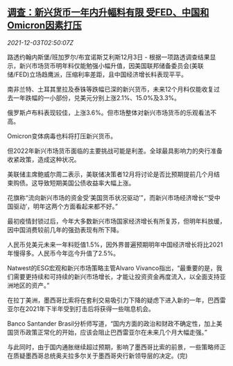 <!--1638500462000-->
[调查：新兴货币一年内升幅料有限 受FED、中国和Omicron因素打压](https://cn.reuters.com/article/poll-emrg-currencies-fx-1203-idCNKBS2II06F)
------

<div><i>2021-12-03T02:50:07Z</i></div><p>路透约翰内斯堡/班加罗尔/布宜诺斯艾利斯12月3日 - 根据一项路透调查结果显示，新兴市场货币明年料仅能勉强小幅升值，因美国联邦储备委员会(美联储/FED)立场趋鹰派，压缩利率差距，且中国经济增长料表现平平。</p><p>南非兰特、土耳其里拉及泰铢等跌幅已深的新兴货币，未来12个月料仅能收复过去一年跌幅的一小部份，兑美元分别上涨2.1%、15.0%及3.3%。</p><p>俄罗斯卢布料表现较佳，上涨3.6%。但市场整体对新兴市场货币的乐观看法不高。</p><p>Omicron变体病毒也料将打压新兴货币。</p><p>但2022年新兴市场货币面临的主要挑战可能是利差。全球最具影响力的央行准备收紧政策，造成这种状况。</p><p>美联储主席鲍威尔周二表示，美联储决策者12月将讨论是否比预期提前几个月结束购债。这导致短期美国公债收益率大幅上涨。</p><p>花旗称“流向新兴市场的资金受‘美国货币状况驱动’”，而新兴市场经济增长“‘受中国驱动’，明年这两个方面看起来都不好。”</p><p>最初疫情封锁过后，今年大多数新兴市场国家经济增长有所复苏，但明年料放缓，因中国消费较前几年的强劲表现有所下降。</p><p>人民币兑美元未来一年料贬值1.5%，因外界普遍预期明年中国经济增长将比2021年慢得多。人民币今年迄今升值了2.5%。</p><p>Natwest的ESG宏观和新兴市场策略主管Alvaro Vivanco指出，“最重要的是，我们需要更持续和可持续的新兴市场增长，才能让投资资金再度流入，以全面支持亚洲地区的资产。”</p><p>在拉丁美洲，墨西哥比索将在套利交易吸引力下降的疑虑下进入新的一年，巴西雷亚尔在2021年下半年受到打击后将获得一些喘息机会。</p><p>Banco Santander Brasil分析师写道，“国内方面的政治和财政不确定性，加上美国货币政策正常化的开始，应该会阻止巴西雷亚尔在未来几个月大幅走强。”</p><p>与此同时，由于国内通胀继续超过预期，影响了墨西哥比索的前景，一些策略师正在质疑墨西哥总统奥夫拉多尔关于墨西哥央行新领导层的决定。(完)</p>
